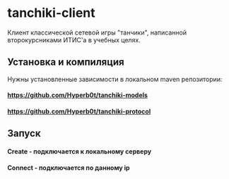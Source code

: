 # tanchiki-client
  Клиент классической сетевой игры "танчики", написанной второкурсниками ИТИС'а в учебных целях.
## Установка и компиляция
  Нужны установленные зависимости в локальном maven репозитории:
#### https://github.com/Hyperb0t/tanchiki-models
#### https://github.com/Hyperb0t/tanchiki-protocol
## Запуск
#### Create - подключается к локальному серверу
#### Connect - подключается по данному ip

